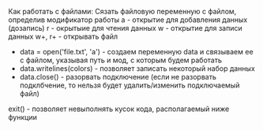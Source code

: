 Как работать с файлами:
Сязать файловую переменную с файлом, определив модификатор работы
a - открытие для добавления данных (дозапись)
r - окрытыие для чтения данных
w - открытие для записи данных
w+, r+ - открывать файл

* data = open('file.txt', 'a')  - создаем переменную data и связываем ее с файлом, указывая путь и мод, с которым будем работать
* data.writelines(colors) - позволяет записать некоторый набор данных
* data.close()  - разорвать подключение (если не разорвать подклбчение, то нельзя будет удалить/изменить подключаемый файл)

exit() - позволяет невыполнять кусок кода, располагаемый ниже функции